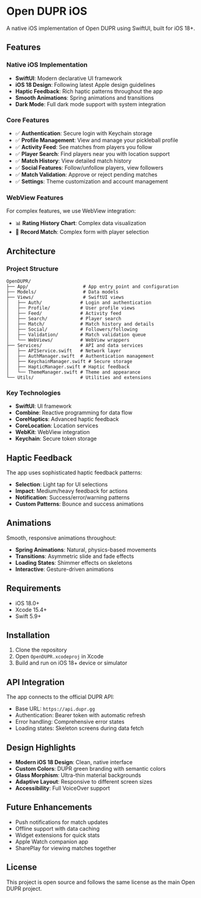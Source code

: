 # Open DUPR iOS

A native iOS implementation of Open DUPR using SwiftUI, built for iOS 18+.

## Features

### Native iOS Implementation
- **SwiftUI**: Modern declarative UI framework
- **iOS 18 Design**: Following latest Apple design guidelines
- **Haptic Feedback**: Rich haptic patterns throughout the app
- **Smooth Animations**: Spring animations and transitions
- **Dark Mode**: Full dark mode support with system integration

### Core Features
- ✅ **Authentication**: Secure login with Keychain storage
- ✅ **Profile Management**: View and manage your pickleball profile
- ✅ **Activity Feed**: See matches from players you follow
- ✅ **Player Search**: Find players near you with location support
- ✅ **Match History**: View detailed match history
- ✅ **Social Features**: Follow/unfollow players, view followers
- ✅ **Match Validation**: Approve or reject pending matches
- ✅ **Settings**: Theme customization and account management

### WebView Features
For complex features, we use WebView integration:
- 📊 **Rating History Chart**: Complex data visualization
- 📝 **Record Match**: Complex form with player selection

## Architecture

### Project Structure
```
OpenDUPR/
├── App/                    # App entry point and configuration
├── Models/                 # Data models
├── Views/                  # SwiftUI views
│   ├── Auth/              # Login and authentication
│   ├── Profile/           # User profile views
│   ├── Feed/              # Activity feed
│   ├── Search/            # Player search
│   ├── Match/             # Match history and details
│   ├── Social/            # Followers/following
│   ├── Validation/        # Match validation queue
│   └── WebViews/          # WebView wrappers
├── Services/              # API and data services
│   ├── APIService.swift   # Network layer
│   ├── AuthManager.swift  # Authentication management
│   ├── KeychainManager.swift # Secure storage
│   ├── HapticManager.swift # Haptic feedback
│   └── ThemeManager.swift # Theme and appearance
└── Utils/                 # Utilities and extensions
```

### Key Technologies
- **SwiftUI**: UI framework
- **Combine**: Reactive programming for data flow
- **CoreHaptics**: Advanced haptic feedback
- **CoreLocation**: Location services
- **WebKit**: WebView integration
- **Keychain**: Secure token storage

## Haptic Feedback

The app uses sophisticated haptic feedback patterns:
- **Selection**: Light tap for UI selections
- **Impact**: Medium/heavy feedback for actions
- **Notification**: Success/error/warning patterns
- **Custom Patterns**: Bounce and success animations

## Animations

Smooth, responsive animations throughout:
- **Spring Animations**: Natural, physics-based movements
- **Transitions**: Asymmetric slide and fade effects
- **Loading States**: Shimmer effects on skeletons
- **Interactive**: Gesture-driven animations

## Requirements

- iOS 18.0+
- Xcode 15.4+
- Swift 5.9+

## Installation

1. Clone the repository
2. Open `OpenDUPR.xcodeproj` in Xcode
3. Build and run on iOS 18+ device or simulator

## API Integration

The app connects to the official DUPR API:
- Base URL: `https://api.dupr.gg`
- Authentication: Bearer token with automatic refresh
- Error handling: Comprehensive error states
- Loading states: Skeleton screens during data fetch

## Design Highlights

- **Modern iOS 18 Design**: Clean, native interface
- **Custom Colors**: DUPR green branding with semantic colors
- **Glass Morphism**: Ultra-thin material backgrounds
- **Adaptive Layout**: Responsive to different screen sizes
- **Accessibility**: Full VoiceOver support

## Future Enhancements

- Push notifications for match updates
- Offline support with data caching
- Widget extensions for quick stats
- Apple Watch companion app
- SharePlay for viewing matches together

## License

This project is open source and follows the same license as the main Open DUPR project.